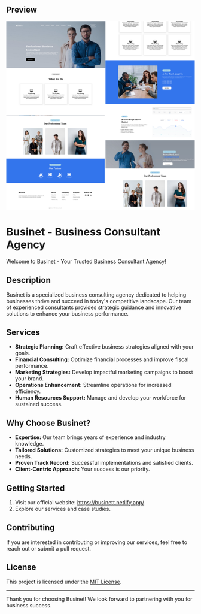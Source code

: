 ## Preview

![Businet Screenshot](/images/preview.png)
# Businet - Business Consultant Agency

Welcome to Businet - Your Trusted Business Consultant Agency!

## Description

Businet is a specialized business consulting agency dedicated to helping businesses thrive and succeed in today's competitive landscape. Our team of experienced consultants provides strategic guidance and innovative solutions to enhance your business performance.

## Services

- **Strategic Planning:** Craft effective business strategies aligned with your goals.
- **Financial Consulting:** Optimize financial processes and improve fiscal performance.
- **Marketing Strategies:** Develop impactful marketing campaigns to boost your brand.
- **Operations Enhancement:** Streamline operations for increased efficiency.
- **Human Resources Support:** Manage and develop your workforce for sustained success.

## Why Choose Businet?

- **Expertise:** Our team brings years of experience and industry knowledge.
- **Tailored Solutions:** Customized strategies to meet your unique business needs.
- **Proven Track Record:** Successful implementations and satisfied clients.
- **Client-Centric Approach:** Your success is our priority.



## Getting Started

1. Visit our official website: https://businett.netlify.app/
2. Explore our services and case studies.


## Contributing

If you are interested in contributing or improving our services, feel free to reach out or submit a pull request.

## License

This project is licensed under the [MIT License](LICENSE).

---

Thank you for choosing Businet! We look forward to partnering with you for business success.

